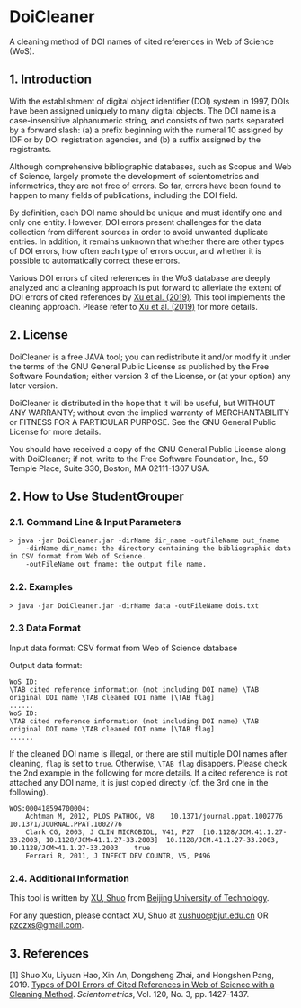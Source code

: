 # DoiCleaner
A cleaning method of DOI names of cited references in Web of Science (WoS). 

## 1. Introduction
With the establishment of digital object identifier (DOI) system in 1997, DOIs have been assigned uniquely to many digital objects. The DOI name is a case-insensitive alphanumeric string, and consists of two parts separated by a forward slash: (a) a prefix beginning with the numeral 10 assigned by IDF or by DOI registration agencies, and (b) a suffix assigned by the registrants.

Although comprehensive bibliographic databases, such as Scopus and Web of Science, largely promote the development of scientometrics and informetrics, they are not free of errors. So far, errors have been found to happen to many fields of publications, including the DOI field.

By definition, each DOI name should be unique and must identify one and only one entity. However, DOI errors present challenges for the data collection from different sources in order to avoid unwanted duplicate entries. In addition, it remains unknown that whether there are other types of DOI errors, how often each type of errors occur, and whether it is possible to automatically correct these errors.

Various DOI errors of cited references in the WoS database are deeply analyzed and a cleaning approach is put forward to alleviate the extent of DOI errors of cited references by [Xu et al. (2019)](https://doi.org/10.1007/s11192-019-03162-4). This tool implements the cleaning approach. Please refer to [Xu et al. (2019)](https://doi.org/10.1007/s11192-019-03162-4) for more details. 
## 2. License
DoiCleaner is a free JAVA tool; you can redistribute it and/or modify it under the terms of the GNU General Public License as published by the Free Software Foundation; either version 3 of the License, or (at your option) any later version.

DoiCleaner is distributed in the hope that it will be useful, but WITHOUT ANY WARRANTY; without even the implied warranty of MERCHANTABILITY or FITNESS FOR A PARTICULAR PURPOSE. See the GNU General Public License for more details.

You should have received a copy of the GNU General Public License along with DoiCleaner; if not, write to the Free Software Foundation, Inc., 59 Temple Place, Suite 330, Boston, MA 02111-1307 USA.

## 2. How to Use StudentGrouper

### 2.1. Command Line & Input Parameters
```
> java -jar DoiCleaner.jar -dirName dir_name -outFileName out_fname
    -dirName dir_name: the directory containing the bibliographic data in CSV format from Web of Science.
    -outFileName out_fname: the output file name. 
```
### 2.2. Examples
```
> java -jar DoiCleaner.jar -dirName data -outFileName dois.txt
```

### 2.3 Data Format
Input data format: CSV format from Web of Science database

Output data format: 
```
WoS ID: 
\TAB cited reference information (not including DOI name) \TAB original DOI name \TAB cleaned DOI name [\TAB flag] 
......
WoS ID:
\TAB cited reference information (not including DOI name) \TAB original DOI name \TAB cleaned DOI name [\TAB flag] 
......
```

If the cleaned DOI name is illegal, or there are still multiple DOI names after cleaning, ```flag``` is set to ```true```. Otherwise, ```\TAB flag``` disappers. Please check the 2nd example in the following for more details. If a cited reference is not attached any DOI name, it is just copied directly (cf. the 3rd one in the following). 

```
WOS:000418594700004:
	Achtman M, 2012, PLOS PATHOG, V8	10.1371/journal.ppat.1002776	10.1371/JOURNAL.PPAT.1002776
	Clark CG, 2003, J CLIN MICROBIOL, V41, P27	[10.1128/JCM.41.1.27-33.2003, 10.1128/JCM>41.1.27-33.2003]	10.1128/JCM.41.1.27-33.2003, 10.1128/JCM>41.1.27-33.2003	true
	Ferrari R, 2011, J INFECT DEV COUNTR, V5, P496
```
### 2.4. Additional Information

This tool is written by [XU, Shuo](http://54xushuo.net/wiki/) from [Beijing University of Technology](http://www.bjut.edu.cn). 

For any question, please contact XU, Shuo at <xushuo@bjut.edu.cn> OR <pzczxs@gmail.com>.

## 3. References
[1] Shuo Xu, Liyuan Hao, Xin An, Dongsheng Zhai, and Hongshen Pang, 2019. [Types of DOI Errors of Cited References in Web of Science with a Cleaning Method](https://doi.org/10.1007/s11192-019-03162-4). *Scientometrics*, Vol. 120, No. 3, pp. 1427-1437. 
